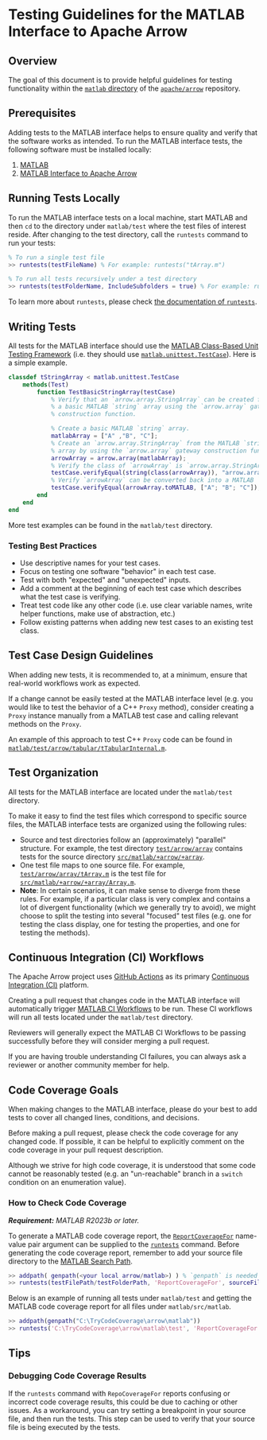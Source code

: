 <!---
  Licensed to the Apache Software Foundation (ASF) under one
  or more contributor license agreements.  See the NOTICE file
  distributed with this work for additional information
  regarding copyright ownership.  The ASF licenses this file
  to you under the Apache License, Version 2.0 (the
  "License"); you may not use this file except in compliance
  with the License.  You may obtain a copy of the License at

    http://www.apache.org/licenses/LICENSE-2.0

  Unless required by applicable law or agreed to in writing,
  software distributed under the License is distributed on an
  "AS IS" BASIS, WITHOUT WARRANTIES OR CONDITIONS OF ANY
  KIND, either express or implied.  See the License for the
  specific language governing permissions and limitations
  under the License.
-->

# Testing Guidelines for the MATLAB Interface to Apache Arrow  

## Overview  

The goal of this document is to provide helpful guidelines for testing functionality within the [`matlab` directory](https://github.com/apache/arrow/tree/main/matlab) of the [`apache/arrow`](https://github.com/apache/arrow) repository.  

## Prerequisites  

Adding tests to the MATLAB interface helps to ensure quality and verify that the software works as intended. To run the MATLAB interface tests, the following software must be installed locally:  

1. [MATLAB](https://www.mathworks.com/products/get-matlab.html)
2. [MATLAB Interface to Apache Arrow](https://github.com/mathworks/arrow/tree/main/matlab)  

## Running Tests Locally  

To run the MATLAB interface tests on a local machine, start MATLAB and then `cd` to the directory under `matlab/test` where the test files of interest reside. After changing to the test directory, call the `runtests` command to run your tests:  

```matlab
% To run a single test file
>> runtests(testFileName) % For example: runtests("tArray.m")

% To run all tests recursively under a test directory
>> runtests(testFolderName, IncludeSubfolders = true) % For example: runtests('matlab\test', IncludeSubfolders = true)
```

To learn more about `runtests`, please check [the documentation of `runtests`](https://www.mathworks.com/help/matlab/ref/runtests.html).  

## Writing Tests  

All tests for the MATLAB interface should use the [MATLAB Class-Based Unit Testing Framework](https://www.mathworks.com/help/matlab/class-based-unit-tests.html) (i.e. they should use [`matlab.unittest.TestCase`](https://www.mathworks.com/help/matlab/ref/matlab.unittest.testcase-class.html)). Here is a simple example.  

```matlab
classdef tStringArray < matlab.unittest.TestCase
    methods(Test)
        function TestBasicStringArray(testCase)
            % Verify that an `arrow.array.StringArray` can be created from
            % a basic MATLAB `string` array using the `arrow.array` gateway
            % construction function.

            % Create a basic MATLAB `string` array.
            matlabArray = ["A" ,"B", "C"];
            % Create an `arrow.array.StringArray` from the MATLAB `string`
            % array by using the `arrow.array` gateway construction function.
            arrowArray = arrow.array(matlabArray);
            % Verify the class of `arrowArray` is `arrow.array.StringArray`.
            testCase.verifyEqual(string(class(arrowArray)), "arrow.array.StringArray");
            % Verify `arrowArray` can be converted back into a MATLAB `string` array.
            testCase.verifyEqual(arrowArray.toMATLAB, ["A"; "B"; "C"]);
        end
    end
end
```

More test examples can be found in the `matlab/test` directory.  

### Testing Best Practices  

- Use descriptive names for your test cases.
- Focus on testing one software "behavior" in each test case.
- Test with both "expected" and "unexpected" inputs.
- Add a comment at the beginning of each test case which describes what the test case is verifying.
- Treat test code like any other code (i.e. use clear variable names, write helper functions, make use of abstraction, etc.)
- Follow existing patterns when adding new test cases to an existing test class.

## Test Case Design Guidelines  

When adding new tests, it is recommended to, at a minimum, ensure that real-world workflows work as expected.  

If a change cannot be easily tested at the MATLAB interface level (e.g. you would like to test the behavior of a C++ `Proxy` method), consider creating a `Proxy` instance manually from a MATLAB test case and calling relevant methods on the `Proxy`.  

An example of this approach to test C++ `Proxy` code can be found in [`matlab/test/arrow/tabular/tTabularInternal.m`](https://github.com/apache/arrow/blob/main/matlab/test/arrow/tabular/tTabularInternal.m).  

## Test Organization  

All tests for the MATLAB interface are located under the `matlab/test` directory.  

To make it easy to find the test files which correspond to specific source files, the MATLAB interface tests are organized using the following rules:  

- Source and test directories follow an (approximately) "parallel" structure. For example, the test directory [`test/arrow/array`](https://github.com/apache/arrow/tree/main/matlab/test/arrow/array) contains tests for the source directory [`src/matlab/+arrow/+array`](https://github.com/apache/arrow/tree/main/matlab/src/matlab/%2Barrow/%2Barray).  
- One test file maps to one source file. For example, [`test/arrow/array/tArray.m`](https://github.com/apache/arrow/blob/main/matlab/test/arrow/array/tArray.m) is the test file for [`src/matlab/+arrow/+array/Array.m`](https://github.com/apache/arrow/blob/main/matlab/src/matlab/%2Barrow/%2Barray/Array.m).  
- **Note**: In certain scenarios, it can make sense to diverge from these rules. For example, if a particular class is very complex and contains a lot of divergent functionality (which we generally try to avoid), we might choose to split the testing into several "focused" test files (e.g. one for testing the class display, one for testing the properties, and one for testing the methods).  

## Continuous Integration (CI) Workflows  

The Apache Arrow project uses [GitHub Actions](https://github.com/features/actions) as its primary [Continuous Integration (CI)](https://en.wikipedia.org/wiki/Continuous_integration) platform.  

Creating a pull request that changes code in the MATLAB interface will automatically trigger [MATLAB CI Workflows](https://github.com/apache/arrow/actions/workflows/matlab.yml) to be run. These CI workflows will run all tests located under the `matlab/test` directory.  

Reviewers will generally expect the MATLAB CI Workflows to be passing successfully before they will consider merging a pull request.  

If you are having trouble understanding CI failures, you can always ask a reviewer or another community member for help.  

## Code Coverage Goals  

When making changes to the MATLAB interface, please do your best to add tests to cover all changed lines, conditions, and decisions.  

Before making a pull request, please check the code coverage for any changed code. If possible, it can be helpful to explicitly comment on the code coverage in your pull request description.  

Although we strive for high code coverage, it is understood that some code cannot be reasonably tested (e.g. an "un-reachable" branch in a `switch` condition on an enumeration value).

### How to Check Code Coverage  

***Requirement:** MATLAB R2023b or later.*  

To generate a MATLAB code coverage report, the [`ReportCoverageFor`](https://www.mathworks.com/help/matlab/ref/runtests.html#mw_764c9db7-6823-439f-a77d-7fd25a03d20e) name-value pair argument can be supplied to the [`runtests`](https://www.mathworks.com/help/matlab/ref/runtests.html) command. Before generating the code coverage report, remember to add your source file directory to the [MATLAB Search Path](https://www.mathworks.com/help/matlab/matlab_env/what-is-the-matlab-search-path.html).  

```matlab  
>> addpath( genpath(<your local arrow/matlab>) ) % `genpath` is needed to include all subdirectories and add them to MATLAB search path.
>> runtests(testFilePath/testFolderPath, 'ReportCoverageFor', sourceFilePath/sourceFolderPath, 'IncludeSubfolders', true/false);  
```

Below is an example of running all tests under `matlab/test` and getting the MATLAB code coverage report for all files under `matlab/src/matlab`.

```matlab  
>> addpath(genpath("C:\TryCodeCoverage\arrow\matlab"))
>> runtests('C:\TryCodeCoverage\arrow\matlab\test', 'ReportCoverageFor', 'C:\TryCodeCoverage\arrow\matlab\src\matlab\', 'IncludeSubfolders', true);
```

## Tips  

### Debugging Code Coverage Results  

If the `runtests` command with `RepoCoverageFor` reports confusing or incorrect code coverage results, this could be due to caching or other issues. As a workaround, you can try setting a breakpoint in your source file, and then run the tests. This step can be used to verify that your source file is being executed by the tests.  
